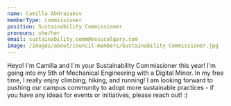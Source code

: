 ```yaml
---
name: Camilla Abdrazakov
memberType: commissioner
position: Sustainability Commissioner
pronouns: she/her
email: sustainability.comm@essucalgary.com
image: /images/about/council-members/Sustainability Commissioner.jpg
---
```


Heyo! I'm Camilla and I'm your Sustainability Commissioner this year! I'm going into my 5th of Mechanical Engineering with a Digital Minor. In my free time, I really enjoy climbing, hiking, and running! I am looking forward to pushing our campus community to adopt more sustainable practices - if you have any ideas for events or initiatives, please reach out! :)
